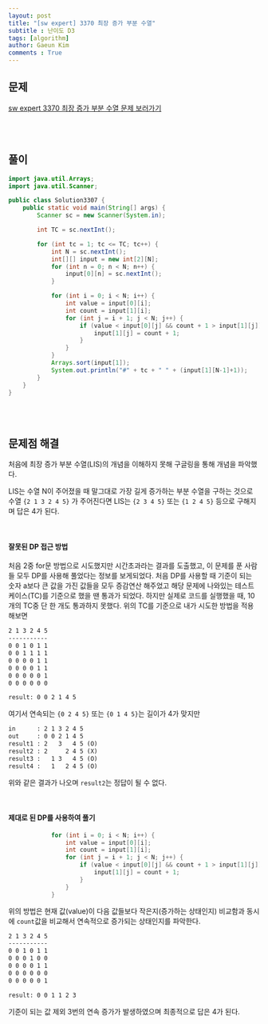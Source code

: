 ```yaml
---
layout: post
title: "[sw expert] 3370 최장 증가 부분 수열"
subtitle : 난이도 D3
tags: [algorithm]
author: Gaeun Kim
comments : True
---
```


<h2>문제</h2>

[sw expert 3370 최장 증가 부분 수열 문제 보러가기](https://swexpertacademy.com/main/code/problem/problemDetail.do?contestProbId=AWBOKg-a6l0DFAWr)

<br><br>

<h2>풀이</h2>

```java
import java.util.Arrays;
import java.util.Scanner;

public class Solution3307 {
	public static void main(String[] args) {
		Scanner sc = new Scanner(System.in);

		int TC = sc.nextInt();

		for (int tc = 1; tc <= TC; tc++) {
			int N = sc.nextInt();
			int[][] input = new int[2][N];
			for (int n = 0; n < N; n++) {
				input[0][n] = sc.nextInt();
			}

			for (int i = 0; i < N; i++) {
				int value = input[0][i];
				int count = input[1][i];
				for (int j = i + 1; j < N; j++) {
					if (value < input[0][j] && count + 1 > input[1][j]) {
						input[1][j] = count + 1;
					}
				}
			}
			Arrays.sort(input[1]);
			System.out.println("#" + tc + " " + (input[1][N-1]+1));
		}
	}
}
```

<br>

<br>

<h2>문제점 해결</h2>

처음에 최장 증가 부분 수열(LIS)의 개념을 이해하지 못해 구글링을 통해 개념을 파악했다.

LIS는 수열 N이 주어졌을 때 말그대로 가장 길게 증가하는 부분 수열을 구하는 것으로 수열 `{2 1 3 2 4 5}` 가 주어진다면 LIS는 `{2 3 4 5}` 또는 `{1 2 4 5}` 등으로 구해지며 답은 4가 된다.

<br>

<h4>잘못된 DP 접근 방법</h4>

처음 2중 for문 방법으로 시도했지만 시간초과라는 결과를 도출했고, 이 문제를 푼 사람들 모두 DP를 사용해 풀었다는 정보를 보게되었다. 처음 DP를 사용할 때 기준이 되는 숫자 a보다 큰 값을 가진 값들을 모두 증감연산 해주었고 해당 문제에 나와있는 테스트케이스(TC)를 기준으로 했을 땐 통과가 되었다. 하지만 실제로 코드를 실행했을 때, 10개의 TC중 단 한 개도 통과하지 못했다. 위의 TC를 기준으로 내가 시도한 방법을 적용해보면

```html
2 1 3 2 4 5
-----------
0 0 1 0 1 1
0 0 1 1 1 1
0 0 0 0 1 1
0 0 0 0 1 1
0 0 0 0 0 1
0 0 0 0 0 0
```

```html
result: 0 0 2 1 4 5
```

여기서 연속되는 `{0 2 4 5}` 또는 `{0 1 4 5}`는 길이가 4가 맞지만

```html
in		: 2 1 3 2 4 5
out		: 0 0 2 1 4 5
result1	: 2   3   4 5 (O)
result2 : 2     2 4 5 (X)
result3 :   1 3   4 5 (O)
result4 :   1   2 4 5 (O)
```

위와 같은 결과가 나오며 `result2`는 정답이 될 수 없다.

<br>

<h4>제대로 된 DP를 사용하여 풀기</h4>

```java
			for (int i = 0; i < N; i++) {
				int value = input[0][i];
				int count = input[1][i];
				for (int j = i + 1; j < N; j++) {
					if (value < input[0][j] && count + 1 > input[1][j]) {
						input[1][j] = count + 1;
					}
				}
			}
```

위의 방법은 현재 값(value)이 다음 값들보다 작은지(증가하는 상태인지) 비교함과 동시에 `count`값을 비교해서 연속적으로 증가되는 상태인지를 파악한다.

```html
2 1 3 2 4 5
-----------
0 0 1 0 1 1
0 0 0 1 0 0
0 0 0 0 1 1
0 0 0 0 0 0
0 0 0 0 0 1
```

```html
result: 0 0 1 1 2 3
```

기준이 되는 값 제외 3번의 연속 증가가 발생하였으며 최종적으로 답은 4가 된다.
